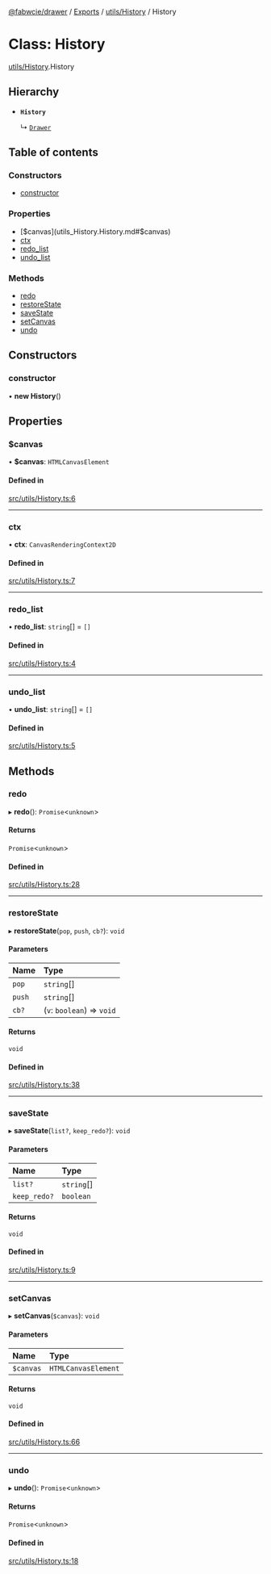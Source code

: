 [@fabwcie/drawer](../README.md) / [Exports](../modules.md) / [utils/History](../modules/utils_History.md) / History

# Class: History

[utils/History](../modules/utils_History.md).History

## Hierarchy

- **`History`**

  ↳ [`Drawer`](Drawer.Drawer.md)

## Table of contents

### Constructors

- [constructor](utils_History.History.md#constructor)

### Properties

- [$canvas](utils_History.History.md#$canvas)
- [ctx](utils_History.History.md#ctx)
- [redo\_list](utils_History.History.md#redo_list)
- [undo\_list](utils_History.History.md#undo_list)

### Methods

- [redo](utils_History.History.md#redo)
- [restoreState](utils_History.History.md#restorestate)
- [saveState](utils_History.History.md#savestate)
- [setCanvas](utils_History.History.md#setcanvas)
- [undo](utils_History.History.md#undo)

## Constructors

### constructor

• **new History**()

## Properties

### $canvas

• **$canvas**: `HTMLCanvasElement`

#### Defined in

[src/utils/History.ts:6](https://github.com/fabwcie/drawer/blob/e245821/src/utils/History.ts#L6)

___

### ctx

• **ctx**: `CanvasRenderingContext2D`

#### Defined in

[src/utils/History.ts:7](https://github.com/fabwcie/drawer/blob/e245821/src/utils/History.ts#L7)

___

### redo\_list

• **redo\_list**: `string`[] = `[]`

#### Defined in

[src/utils/History.ts:4](https://github.com/fabwcie/drawer/blob/e245821/src/utils/History.ts#L4)

___

### undo\_list

• **undo\_list**: `string`[] = `[]`

#### Defined in

[src/utils/History.ts:5](https://github.com/fabwcie/drawer/blob/e245821/src/utils/History.ts#L5)

## Methods

### redo

▸ **redo**(): `Promise`<`unknown`\>

#### Returns

`Promise`<`unknown`\>

#### Defined in

[src/utils/History.ts:28](https://github.com/fabwcie/drawer/blob/e245821/src/utils/History.ts#L28)

___

### restoreState

▸ **restoreState**(`pop`, `push`, `cb?`): `void`

#### Parameters

| Name | Type |
| :------ | :------ |
| `pop` | `string`[] |
| `push` | `string`[] |
| `cb?` | (`v`: `boolean`) => `void` |

#### Returns

`void`

#### Defined in

[src/utils/History.ts:38](https://github.com/fabwcie/drawer/blob/e245821/src/utils/History.ts#L38)

___

### saveState

▸ **saveState**(`list?`, `keep_redo?`): `void`

#### Parameters

| Name | Type |
| :------ | :------ |
| `list?` | `string`[] |
| `keep_redo?` | `boolean` |

#### Returns

`void`

#### Defined in

[src/utils/History.ts:9](https://github.com/fabwcie/drawer/blob/e245821/src/utils/History.ts#L9)

___

### setCanvas

▸ **setCanvas**(`$canvas`): `void`

#### Parameters

| Name | Type |
| :------ | :------ |
| `$canvas` | `HTMLCanvasElement` |

#### Returns

`void`

#### Defined in

[src/utils/History.ts:66](https://github.com/fabwcie/drawer/blob/e245821/src/utils/History.ts#L66)

___

### undo

▸ **undo**(): `Promise`<`unknown`\>

#### Returns

`Promise`<`unknown`\>

#### Defined in

[src/utils/History.ts:18](https://github.com/fabwcie/drawer/blob/e245821/src/utils/History.ts#L18)
